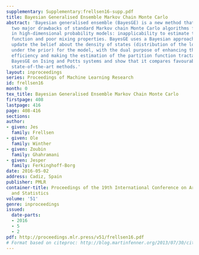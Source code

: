 ```yaml
---
supplementary: Supplementary:frellsen16-supp.pdf
title: Bayesian Generalised Ensemble Markov Chain Monte Carlo
abstract: 'Bayesian generalised ensemble (BayesGE) is a new method that addresses
  two major drawbacks of standard Markov chain Monte Carlo algorithms for inference
  in high-dimensional probability models: inapplicability to estimate the partition
  function and poor mixing properties. BayesGE uses a Bayesian approach to iteratively
  update the belief about the density of states (distribution of the log likelihood
  under the prior) for the model, with the dual purpose of enhancing the sampling
  efficiency and making the estimation of the partition function tractable. We benchmark
  BayesGE on Ising and Potts systems and show that it compares favourably to existing
  state-of-the-art methods.'
layout: inproceedings
series: Proceedings of Machine Learning Research
id: frellsen16
month: 0
tex_title: Bayesian Generalised Ensemble Markov Chain Monte Carlo
firstpage: 408
lastpage: 416
page: 408-416
sections: 
author:
- given: Jes
  family: Frellsen
- given: Ole
  family: Winther
- given: Zoubin
  family: Ghahramani
- given: Jesper
  family: Ferkinghoff-Borg
date: 2016-05-02
address: Cadiz, Spain
publisher: PMLR
container-title: Proceedings of the 19th International Conference on Artificial Intelligence
  and Statistics
volume: '51'
genre: inproceedings
issued:
  date-parts:
  - 2016
  - 5
  - 2
pdf: http://proceedings.mlr.press/v51/frellsen16.pdf
# Format based on citeproc: http://blog.martinfenner.org/2013/07/30/citeproc-yaml-for-bibliographies/
---
```

